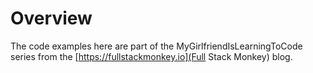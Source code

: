 # Overview

The code examples here are part of the MyGirlfriendIsLearningToCode series from the [https://fullstackmonkey.io](Full Stack Monkey) blog.